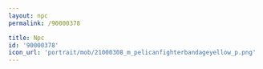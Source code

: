 ```yaml
---
layout: npc
permalink: /90000378

title: Npc
id: '90000378'
icon_url: 'portrait/mob/21000308_m_pelicanfighterbandageyellow_p.png'
---
```

